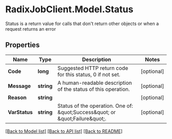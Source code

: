 # RadixJobClient.Model.Status
Status is a return value for calls that don't return other objects or when a request returns an error

## Properties

Name | Type | Description | Notes
------------ | ------------- | ------------- | -------------
**Code** | **long** | Suggested HTTP return code for this status, 0 if not set. | [optional] 
**Message** | **string** | A human-readable description of the status of this operation. | [optional] 
**Reason** | **string** |  | [optional] 
**VarStatus** | **string** | Status of the operation. One of: \&quot;Success\&quot; or \&quot;Failure\&quot;. | [optional] 

[[Back to Model list]](../README.md#documentation-for-models) [[Back to API list]](../README.md#documentation-for-api-endpoints) [[Back to README]](../README.md)

